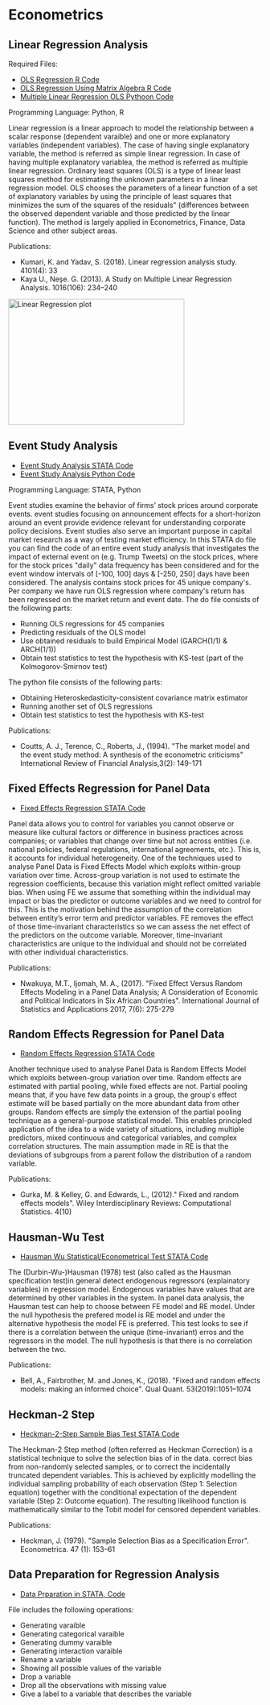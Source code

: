 # Econometrics

## Linear Regression Analysis

Required Files: 

- <a href = "https://github.com/TatevKaren/econometric-algorithms/blob/main/OLS_regression.R"> OLS Regression R Code </a>
- <a href = "https://github.com/TatevKaren/econometric-algorithms/blob/main/OLS_regression_usingMatrixAlgebra.R"> OLS Regression Using Matrix Algebra R Code </a>
- <a href = "https://github.com/TatevKaren/econometric-algorithms/blob/main/MultipleLinearRegression_OLS.py"> Multiple Linear Regression OLS Pythoon Code </a>

Programming Language: Python, R

Linear regression is a linear approach to model the relationship between a scalar response (dependent varaible) and one or more explanatory variables (independent variables). The case of having single explanatory variable, the method is referred as simple linear regression. In case of having multiple explanatory variablea, the method is referred as multiple linear regression. Ordinary least squares (OLS) is a type of linear least squares method for estimating the unknown parameters in a linear regression model. OLS chooses the parameters of a linear function of a set of explanatory variables by using the principle of least squares that minimizes the sum of the squares of the residuals" (differences between the observed dependent variable and those predicted by the linear function). The method is largely applied in Econometrics, Finance, Data Science and other subject areas. 

Publications:

- Kumari, K. and Yadav, S. (2018). Linear regression analysis study. 4101(4): 33
- Kaya U., Neşe. G. (2013). A Study on Multiple Linear Regression Analysis. 1016(106): 234–240

<p align="left">
  <img src="https://github.com/TatevKaren/Mathematics-Statistics-for-Data-Science/blob/main/Multiple LR with Boston data2.png?raw=true"
  alt="Linear Regression plot"
  width="350" height="250">
</p>

## Event Study Analysis 

- <a href = "https://github.com/TatevKaren/econometric-algorithms/blob/main/EventStudy.do"> Event Study Analysis STATA Code </a>
- <a href = "https://github.com/TatevKaren/econometric-algorithms/blob/main/EventStudy_p2.py"> Event Study Analysis Python Code </a>

Programming Language: STATA, Python

Event studies examine the behavior of firms’ stock prices around corporate events. event
studies focusing on announcement effects for a short-horizon around an event provide evidence
relevant for understanding corporate policy decisions.
Event studies also serve an important purpose in capital market research as a way of
testing market efficiency. 
In this STATA do file you can find the code of an entire event study analysis that investigates the impact of external event on (e.g. Trump Tweets) on the stock prices, where for the stock prices "daily" data frequency has been considered and for the event window intervals of [-100, 100] days & [-250, 250] days have been considered. The analysis contains stock prices for 45 unique company's. Per company we have run OLS regression where company's return has been regressed on the market return and event date. The do file consists of the following parts:

- Running OLS regressions for 45 companies
- Predicting residuals of the OLS model
- Use obtained residuals to build Empirical Model (GARCH(1/1) & ARCH(1/1))
- Obtain test statistics to test the hypothesis with KS-test (part of the Kolmogorov-Smirnov test)

 The python file consists of the following parts:
- Obtaining Heteroskedasticity-consistent covariance matrix estimator
- Running another set of OLS regressions
- Obtain test statistics to test the hypothesis with KS-test 

Publications:

- Coutts, A. J., Terence, C., Roberts, J., (1994). "The market model and the event study method: A synthesis of the econometric criticisms" International Review of Financial Analysis,3(2): 149-171


## Fixed Effects Regression for Panel Data 

- <a href = "https://github.com/TatevKaren/econometric-algorithms/blob/main/FixedEffects_Regression.do"> Fixed Effects Regression STATA Code </a>

Panel data allows you to control for variables you cannot observe or measure like cultural factors or difference in business practices across companies; or variables that change over time but not across entities (i.e. national policies, federal regulations, international agreements, etc.). This is, it accounts for individual heterogeneity. One of the techniques used to analyse Panel Data is Fixed Effects Model which exploits within-group variation over time. Across-group variation is not used to estimate the regression coefficients, because this variation might reflect omitted variable bias. When using FE we assume that something within the individual may impact or bias the predictor or outcome variables and we need to control for this. This is the motivation behind the assumption of the correlation between entity’s error term and predictor variables. FE removes the effect of those time-invariant characteristics so we can assess the net effect of the predictors on the outcome variable. Moreover, time-invariant characteristics are unique to the individual and should not be correlated with other individual characteristics.

Publications:

- Nwakuya, M.T., Ijomah, M. A., (2017). "Fixed Effect Versus Random Effects Modeling in a Panel Data Analysis; A Consideration of Economic and Political Indicators in Six African Countries". International Journal of Statistics and Applications 2017, 7(6): 275-279

## Random Effects Regression for Panel Data 

- <a href = "https://github.com/TatevKaren/econometric-algorithms/blob/main/RandomEffects_Regression.do"> Random Effects Regression STATA Code </a>

Another technique used to analyse Panel Data is Random Effects Model which exploits between-group variation over time. Random effects are estimated with partial pooling, while fixed effects are not. Partial pooling means that, if you have few data points in a group, the group's effect estimate will be based partially on the more abundant data from other groups. Random effects are simply the extension of the partial pooling technique as a general-purpose statistical model. This enables principled application of the idea to a wide variety of situations, including multiple predictors, mixed continuous and categorical variables, and complex correlation structures. The main assumption made in RE is that the deviations of subgroups from a parent follow the distribution of a random variable. 

Publications: 

- Gurka, M. & Kelley, G. and Edwards, L., (2012)." Fixed and random effects models". Wiley Interdisciplinary Reviews: Computational Statistics. 4(10) 


## Hausman-Wu Test
- <a href = "https://github.com/TatevKaren/econometric-algorithms/blob/main/HausmanWu_test.do"> Hausman Wu Statistical/Econometrical Test STATA Code </a>

The (Durbin-Wu-)Hausman (1978) test (also called as the Hausman specification test)in general detect endogenous regressors (explainatory variables) in regression model. Endogenous variables have values that are determined by other variables in the system. In panel data analysis, the Hausman test can help to choose between FE model and RE model. Under the null hypothesis the prefered model is RE model and under the alternative hypothesis the model FE is preferred. This test looks to see if there is a correlation between the unique (time-invariant) erros and the regressors in the model. The null hypothesis is that there is no correlation between the two.

Publications:

- Bell, A., Fairbrother, M. and Jones, K., (2018). "Fixed and random effects models: making an informed choice". Qual Quant. 53(2019):1051–1074

## Heckman-2 Step
- <a href = "https://github.com/TatevKaren/econometric-algorithms/blob/main/AdvancedEconometrics.do"> Heckman-2-Step Sample Bias Test STATA Code </a>

The Heckman-2 Step method (often referred as Heckman Correction) is a statistical technique to solve the selection bias of in the data. correct bias from non-randomly selected samples, or to correct the incidentally truncated dependent variables. This is achieved by explicitly modelling the individual sampling probability of each observation (Step 1: Selection equation) together with the conditional expectation of the dependent variable (Step 2: Outcome equation). The resulting likelihood function is mathematically similar to the Tobit model for censored dependent variables.

Publications:

- Heckman, J. (1979). "Sample Selection Bias as a Specification Error". Econometrica. 47 (1): 153–61

## Data Preparation for Regression Analysis 
- <a href = "https://github.com/TatevKaren/econometric-algorithms/blob/main/DataPreparation_LinearRegression.do"> Data Prparation in STATA, Code </a>

File includes the following operations: 

- Generating varaible 
- Generating categorical varaible 
- Generating dummy varaible 
- Generating interaction varaible 
- Rename a variable 
- Showing all possible values of the variable 
- Drop a variable 
- Drop all the observations with missing value 
- Give a label to a variable that describes the variable 
